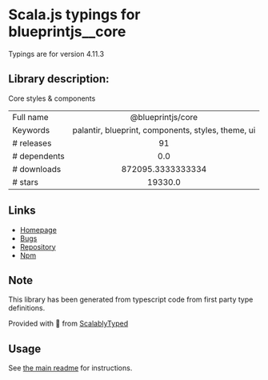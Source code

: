 
# Scala.js typings for blueprintjs__core

Typings are for version 4.11.3

## Library description:
Core styles & components

|                    |                 |
| ------------------ | :-------------: |
| Full name          | @blueprintjs/core |
| Keywords           | palantir, blueprint, components, styles, theme, ui |
| # releases         | 91 |
| # dependents       | 0.0 |
| # downloads        | 872095.3333333334 |
| # stars            | 19330.0 |

## Links
- [Homepage](https://github.com/palantir/blueprint#readme)
- [Bugs](https://github.com/palantir/blueprint/issues)
- [Repository](https://github.com/palantir/blueprint)
- [Npm](https://www.npmjs.com/package/%40blueprintjs%2Fcore)
    


## Note
This library has been generated from typescript code from first party type definitions.

Provided with :purple_heart: from [ScalablyTyped](https://github.com/oyvindberg/ScalablyTyped)

## Usage
See [the main readme](../../readme.md) for instructions.


